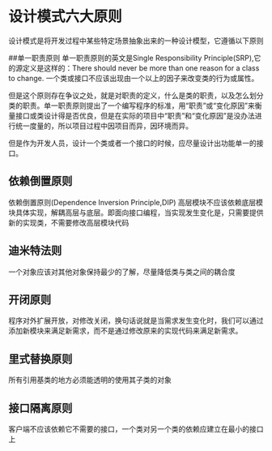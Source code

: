 # 设计模式六大原则
设计模式是将开发过程中某些特定场景抽象出来的一种设计模型，它遵循以下原则

##单一职责原则
单一职责原则的英文是Single Responsibility Principle(SRP),它的源定义是这样的：There should never be more than one reason for a class to change.
一个类或接口不应该出现由一个以上的因子来改变类的行为或属性。

但是这个原则存在争议之处，就是对职责的定义，什么是类的职责，以及怎么划分类的职责。单一职责原则提出了一个编写程序的标准，用“职责”或“变化原因”来衡量接口或类设计得是否优良，但是在实际的项目中“职责”和“变化原因”是没办法进行统一度量的，所以项目过程中因项目而异，因环境而异。

但是作为开发人员，设计一个类或者一个接口的时候，应尽量设计出功能单一的接口。

## 依赖倒置原则
依赖倒置原则(Dependence Inversion Principle,DIP)
高层模块不应该依赖底层模块具体实现，解耦高层与底层。即面向接口编程，当实现发生变化是，只需要提供新的实现类，不需要修改高层模块代码

## 迪米特法则
一个对象应该对其他对象保持最少的了解，尽量降低类与类之间的耦合度
## 开闭原则
程序对外扩展开放，对修改关闭，换句话说就是当需求发生变化时，我们可以通过添加新模块来满足新需求，而不是通过修改原来的实现代码来满足新需求。

## 里式替换原则
所有引用基类的地方必须能透明的使用其子类的对象

## 接口隔离原则
客户端不应该依赖它不需要的接口，一个类对另一个类的依赖应建立在最小的接口上

